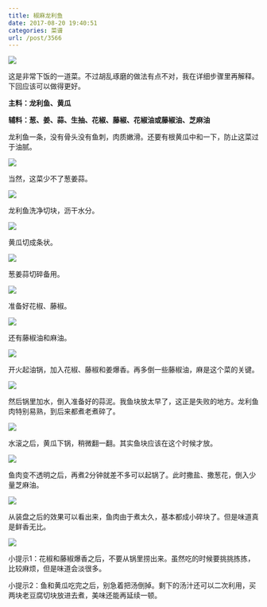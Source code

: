 ```yaml
---
title: 椒麻龙利鱼
date: 2017-08-20 19:40:51
categories: 菜谱
url: /post/3566
---
```


![](http://qiniu.colacdn.com/img/posts/2017-08/08-21/12.jpg)

这是非常下饭的一道菜。不过胡乱琢磨的做法有点不对，我在详细步骤里再解释。下回应该可以做得更好。

**主料：龙利鱼、黄瓜**

**辅料：葱、姜、蒜、生抽、花椒、藤椒、花椒油或藤椒油、芝麻油**

龙利鱼一条，没有骨头没有鱼刺，肉质嫩滑。还要有根黄瓜中和一下，防止这菜过于油腻。

![](http://qiniu.colacdn.com/img/posts/2017-08/08-21/1.jpg)

当然，这菜少不了葱姜蒜。

![](http://qiniu.colacdn.com/img/posts/2017-08/08-21/3.jpg)

龙利鱼洗净切块，沥干水分。

![](http://qiniu.colacdn.com/img/posts/2017-08/08-21/7.jpg)

黄瓜切成条状。

![](http://qiniu.colacdn.com/img/posts/2017-08/08-21/2.jpg)

葱姜蒜切碎备用。

![](http://qiniu.colacdn.com/img/posts/2017-08/08-21/4.jpg)

准备好花椒、藤椒。

![](http://qiniu.colacdn.com/img/posts/2017-08/08-21/5.jpg)

还有藤椒油和麻油。

![](http://qiniu.colacdn.com/img/posts/2017-08/08-21/6.jpg)

开火起油锅，加入花椒、藤椒和姜爆香。再多倒一些藤椒油，麻是这个菜的关键。

![](http://qiniu.colacdn.com/img/posts/2017-08/08-21/8.jpg)

然后锅里加水，倒入准备好的蒜泥。我鱼块放太早了，这正是失败的地方。龙利鱼肉特别易熟，到后来都煮老煮碎了。

![](http://qiniu.colacdn.com/img/posts/2017-08/08-21/9.jpg)

水滚之后，黄瓜下锅，稍微翻一翻。其实鱼块应该在这个时候才放。

![](http://qiniu.colacdn.com/img/posts/2017-08/08-21/10.jpg)

鱼肉变不透明之后，再煮2分钟就差不多可以起锅了。此时撒盐、撒葱花，倒入少量芝麻油。

![](http://qiniu.colacdn.com/img/posts/2017-08/08-21/11.jpg)

从装盘之后的效果可以看出来，鱼肉由于煮太久，基本都成小碎块了。但是味道真是鲜香无比。

![](http://qiniu.colacdn.com/img/posts/2017-08/08-21/12.jpg)

小提示1：花椒和藤椒爆香之后，不要从锅里捞出来。虽然吃的时候要挑挑拣拣，比较麻烦，但是味道会淡很多。

小提示2：鱼和黄瓜吃完之后，别急着把汤倒掉。剩下的汤汁还可以二次利用，买两块老豆腐切块放进去煮，美味还能再延续一顿。